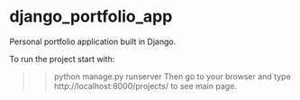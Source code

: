 # django_portfolio_app
Personal portfolio application built in Django.

To run the project start with:
>> python manage.py runserver
Then go to your browser and type http://localhost:8000/projects/ to see main page.
